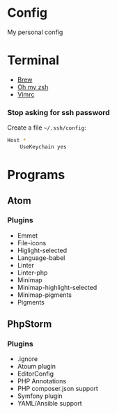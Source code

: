 # Config
My personal config

# Terminal

- [Brew](https://brew.sh/index.html)
- [Oh my zsh](https://github.com/robbyrussell/oh-my-zsh)
- [Vimrc](https://github.com/amix/vimrc)

### Stop asking for ssh password

Create a file `~/.ssh/config`:
```bash
Host *
    UseKeychain yes
```

# Programs

## Atom

### Plugins
- Emmet
- File-icons
- Higlight-selected
- Language-babel
- Linter
- Linter-php
- Minimap
- Minimap-highlight-selected
- Minimap-pigments
- Pigments

## PhpStorm

### Plugins
- .ignore
- Atoum plugin
- EditorConfig
- PHP Annotations
- PHP composer.json support
- Symfony plugin
- YAML/Ansible support
